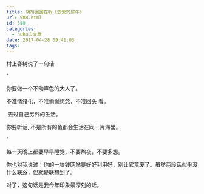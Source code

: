 ```yaml
---
title: 胡胡圈圈在听《恋爱的犀牛》
url: 588.html
id: 588
categories:
  - huhuの文章
date: 2017-04-28 09:41:03
tags:
---
```


村上春树说了一句话

"

你要做一个不动声色的大人了。

不准情绪化，不准偷偷想念，不准回头 看。

 去过自己另外的生活。

你要听话, 不是所有的鱼都会生活在同一片海里。

"

每一天晚上都要早早睡觉，不要熬夜，不要多想。

你也对我说过：你的一块钱网站要好好利用好，别让它荒废了。虽然两段话似乎没什么联系，但就是联想到了。

对了，这句话是我今年印象最深刻的话。